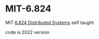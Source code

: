 # MIT-6.824
MIT [6.824 Distributed Systems](https://pdos.csail.mit.edu/6.824/schedule.html) self taught

code is 2022 version

